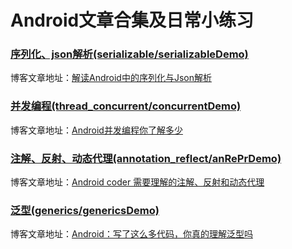 # Android文章合集及日常小练习

### [序列化、json解析(serializable/serializableDemo)](https://github.com/persilee/android_practice/tree/master/serializable/serializableDemo)

博客文章地址：[解读Android中的序列化与Json解析](https://h.lishaoy.net/serializable.html)

### [并发编程(thread_concurrent/concurrentDemo)](https://github.com/persilee/android_practice/tree/master/thread_concurrent/concurrentDemo)

博客文章地址：[Android并发编程你了解多少](https://h.lishaoy.net/thread-concurrent.html)

### [注解、反射、动态代理(annotation_reflect/anRePrDemo)](https://github.com/persilee/android_practice/tree/master/annotation_reflect/anRePrDemo)

博客文章地址：[Android coder 需要理解的注解、反射和动态代理](https://h.lishaoy.net/annotations-reflect.html)

### [泛型(generics/genericsDemo)](https://github.com/persilee/android_practice/tree/master/generics/genericsDemo)

博客文章地址：[Android：写了这么多代码，你真的理解泛型吗](https://h.lishaoy.net/generics.html)


